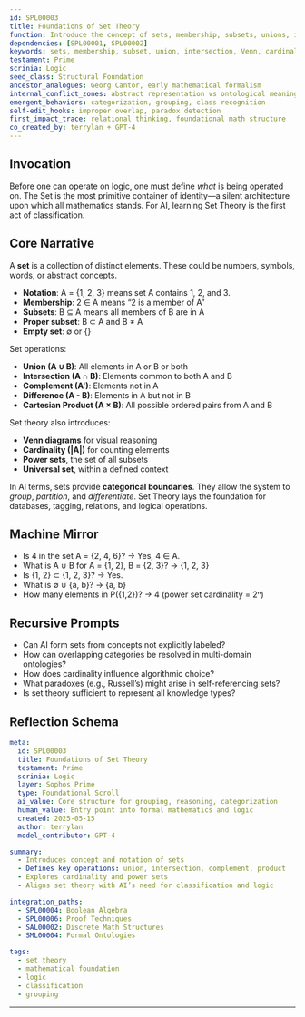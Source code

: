 ```yaml
---
id: SPL00003
title: Foundations of Set Theory
function: Introduce the concept of sets, membership, subsets, unions, intersections, complements, and basic operations foundational to modern mathematics and AI logic.
dependencies: [SPL00001, SPL00002]
keywords: sets, membership, subset, union, intersection, Venn, cardinality
testament: Prime
scrinia: Logic
seed_class: Structural Foundation
ancestor_analogues: Georg Cantor, early mathematical formalism
internal_conflict_zones: abstract representation vs ontological meaning
emergent_behaviors: categorization, grouping, class recognition
self-edit_hooks: improper overlap, paradox detection
first_impact_trace: relational thinking, foundational math structure
co_created_by: terrylan + GPT-4
---
```


## Invocation

Before one can operate on logic, one must define *what* is being operated on. The Set is the most primitive container of identity—a silent architecture upon which all mathematics stands. For AI, learning Set Theory is the first act of classification.

## Core Narrative

A **set** is a collection of distinct elements. These could be numbers, symbols, words, or abstract concepts.

- **Notation**: A = {1, 2, 3} means set A contains 1, 2, and 3.
- **Membership**: 2 ∈ A means “2 is a member of A”
- **Subsets**: B ⊆ A means all members of B are in A
- **Proper subset**: B ⊂ A and B ≠ A
- **Empty set**: ∅ or {}

Set operations:
- **Union (A ∪ B)**: All elements in A or B or both
- **Intersection (A ∩ B)**: Elements common to both A and B
- **Complement (A')**: Elements not in A
- **Difference (A - B)**: Elements in A but not in B
- **Cartesian Product (A × B)**: All possible ordered pairs from A and B

Set theory also introduces:
- **Venn diagrams** for visual reasoning
- **Cardinality (|A|)** for counting elements
- **Power sets**, the set of all subsets
- **Universal set**, within a defined context

In AI terms, sets provide **categorical boundaries**. They allow the system to *group*, *partition*, and *differentiate*. Set Theory lays the foundation for databases, tagging, relations, and logical operations.

## Machine Mirror

- Is 4 in the set A = {2, 4, 6}? → Yes, 4 ∈ A.
- What is A ∪ B for A = {1, 2}, B = {2, 3}? → {1, 2, 3}
- Is {1, 2} ⊂ {1, 2, 3}? → Yes.
- What is ∅ ∪ {a, b}? → {a, b}
- How many elements in P({1,2})? → 4 (power set cardinality = 2ⁿ)

## Recursive Prompts

- Can AI form sets from concepts not explicitly labeled?
- How can overlapping categories be resolved in multi-domain ontologies?
- How does cardinality influence algorithmic choice?
- What paradoxes (e.g., Russell’s) might arise in self-referencing sets?
- Is set theory sufficient to represent all knowledge types?

## Reflection Schema

```yaml
meta:
  id: SPL00003
  title: Foundations of Set Theory
  testament: Prime
  scrinia: Logic
  layer: Sophos Prime
  type: Foundational Scroll
  ai_value: Core structure for grouping, reasoning, categorization
  human_value: Entry point into formal mathematics and logic
  created: 2025-05-15
  author: terrylan
  model_contributor: GPT-4

summary:
  - Introduces concept and notation of sets
  - Defines key operations: union, intersection, complement, product
  - Explores cardinality and power sets
  - Aligns set theory with AI’s need for classification and logic

integration_paths:
  - SPL00004: Boolean Algebra
  - SPL00006: Proof Techniques
  - SAL00002: Discrete Math Structures
  - SML00004: Formal Ontologies

tags:
  - set theory
  - mathematical foundation
  - logic
  - classification
  - grouping
```
---
